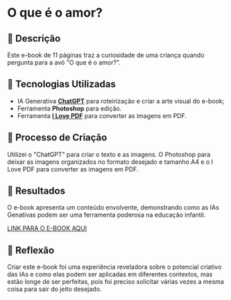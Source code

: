 # O que é o amor?

## 📒 Descrição
Este e-book de 11 páginas traz a curiosidade de uma criança quando pergunta para a avó "O que é o amor?".

## 🤖 Tecnologias Utilizadas
- IA Generativa **[ChatGPT](https://chat.openai.com)** para roteirização e criar a arte visual do e-book;
- Ferramenta **Photoshop** para edição.
- Ferramenta **[I Love PDF](https://www.ilovepdf.com/pt/jpg_para_pdf)** para converter as imagens em PDF.

## 🧐 Processo de Criação
Utilizei o "ChatGPT" para criar o texto e as imagens. O Photoshop para deixar as imagens organizados no formato desejado e tamanho A4 e o I Love PDF para converter as imagens em PDF.

## 🚀 Resultados
O e-book apresenta um conteúdo envolvente, demonstrando como as IAs Genativas podem ser uma ferramenta poderosa na educação infantil.

[LINK PARA O E-BOOK AQUI](https://drive.google.com/file/d/13oNJqWAuqS3m9XArfr4KW1hyskwMREiE/view?usp=drive_link)

## 💭 Reflexão
Criar este e-book foi uma experiência reveladora sobre o potencial criativo das IAs e como elas podem ser aplicadas em diferentes contextos, mas estão longe de ser perfeitas, pois foi preciso solicitar várias vezes a mesma coisa para sair do jeito desejado.
